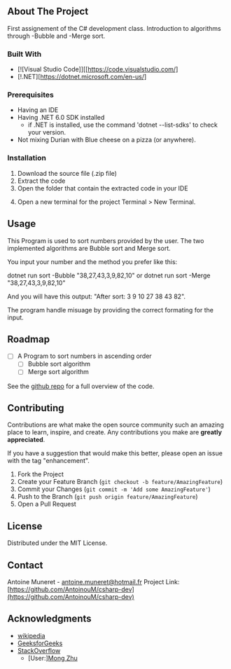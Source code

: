 <!-- ABOUT THE PROJECT -->
## About The Project
First assignement of the C# development class. Introduction to algorithms through -Bubble and -Merge sort.


### Built With

* [![Visual Studio Code]][[https://code.visualstudio.com/]
* [!.NET][https://dotnet.microsoft.com/en-us/]


<!-- GETTING STARTED -->
### Prerequisites

* Having an IDE
* Having .NET 6.0 SDK installed <!-- link in Built with above -->
    * if .NET is installed, use the command 'dotnet --list-sdks' to check your version.
* Not mixing Durian with Blue cheese on a pizza (or anywhere).

### Installation

1. Download the source file (.zip file)
2. Extract the code
3. Open the folder that contain the extracted code in your IDE
<!-- The next step are for VS code, if you use another IDE please refer to the documentation -->
4. Open a new terminal for the project Terminal > New Terminal.


<!-- USAGE EXAMPLES -->
## Usage

This Program is used to sort numbers provided by the user. The two implemented algorithms are Bubble sort and Merge sort.

You input your number and the method you prefer like this:

dotnet run sort -Bubble "38,27,43,3,9,82,10"
or
dotnet run sort -Merge "38,27,43,3,9,82,10"

And you will have this output:
"After sort: 3 9 10 27 38 43 82".

The program handle misuage by providing the correct formating for the input.


<!-- ROADMAP -->
## Roadmap

- [ ] A Program to sort numbers in ascending order
    - [ ] Bubble sort algorithm
    - [ ] Merge sort algorithm

See the [github repo](https://github.com/AntoinouM/csharp-dev) for a full overview of the code.


<!-- CONTRIBUTING -->
## Contributing

Contributions are what make the open source community such an amazing place to learn, inspire, and create. Any contributions you make are **greatly appreciated**.

If you have a suggestion that would make this better, please open an issue with the tag "enhancement".

1. Fork the Project
2. Create your Feature Branch (`git checkout -b feature/AmazingFeature`)
3. Commit your Changes (`git commit -m 'Add some AmazingFeature'`)
4. Push to the Branch (`git push origin feature/AmazingFeature`)
5. Open a Pull Request


<!-- LICENSE -->
## License

Distributed under the MIT License.


<!-- CONTACT -->
## Contact

Antoine Muneret - antoine.muneret@hotmail.fr
Project Link: [https://github.com/AntoinouM/csharp-dev](https://github.com/AntoinouM/csharp-dev)

<!-- ACKNOWLEDGMENTS -->
## Acknowledgments

* [wikipedia](https://en.wikipedia.org/wiki/Bubble_sort)
* [GeeksforGeeks](https://www.geeksforgeeks.org/merge-sort/)
* [StackOverflow](https://stackoverflow.com/)
    * [User:][Mong Zhu](https://stackoverflow.com/users/5174469/mong-zhu)
